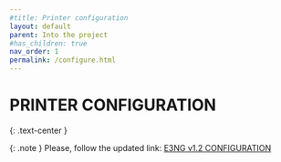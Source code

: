 ```yaml
---
#title: Printer configuration
layout: default
parent: Into the project
#has_children: true
nav_order: 1
permalink: /configure.html
---
```


# PRINTER CONFIGURATION
{: .text-center }

{: .note }
Please, follow the updated link: [E3NG v1.2 CONFIGURATION]

[E3NG v1.2 CONFIGURATION]: https://rh3d.xyz/E3NG_v1_2/advanced/config
